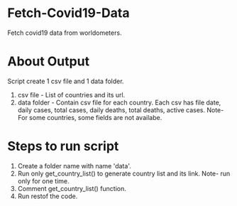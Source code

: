 # Fetch-Covid19-Data
Fetch covid19 data from worldometers.

# About Output
Script create 1 csv file and 1 data folder.
1. csv file - List of countries and its url.
2. data folder - Contain csv file for each country.
                 Each csv has file date, daily cases, total cases, daily deaths, total deaths, active cases.
                 Note- For some countries, some fields are not availabe.
                 
# Steps to run script
1. Create a folder name with name 'data'.
2. Run only get_country_list() to generate country list and its link.
   Note- run only for one time.
3. Comment get_country_list() function.
4. Run restof the code.

